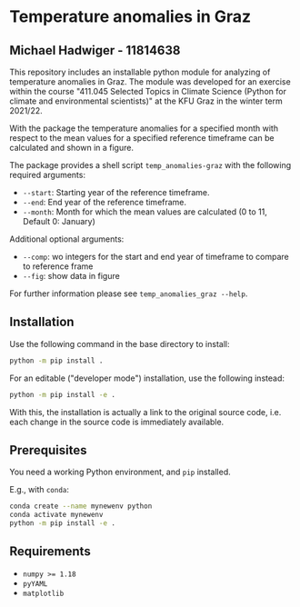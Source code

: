 # Temperature anomalies in Graz

## Michael Hadwiger - 11814638

This repository includes an installable python module for analyzing of temperature anomalies in Graz. The module was 
developed for an exercise within the course "411.045 Selected Topics in Climate Science 
(Python for climate and environmental scientists)" at the KFU Graz in the winter term 2021/22.

With the package the temperature anomalies for a specified month with respect to the mean values for a 
specified reference timeframe can be calculated and shown in a figure. 

The package provides a shell script `temp_anomalies-graz` with the following required arguments:
- `--start`: Starting year of the reference timeframe.
- `--end`: End year of the reference timeframe.
- `--month`: Month for which the mean values are calculated (0 to 11, Default 0: January)

Additional optional arguments:
- `--comp`: wo integers for the start and end year of timeframe to compare to reference frame
- `--fig`: show data in figure

For further information please see `temp_anomalies_graz --help`.

## Installation

Use the following command in the base directory to install:

```bash
python -m pip install .
```

For an editable ("developer mode") installation, use the following
instead:

```bash
python -m pip install -e .
```

With this, the installation is actually a link to the original source code,
i.e. each change in the source code is immediately available.

## Prerequisites

You need a working Python environment, and `pip` installed.

E.g., with `conda`:

```bash
conda create --name mynewenv python
conda activate mynewenv
python -m pip install -e .
```

## Requirements

- `numpy >= 1.18`
- `pyYAML`
- `matplotlib`